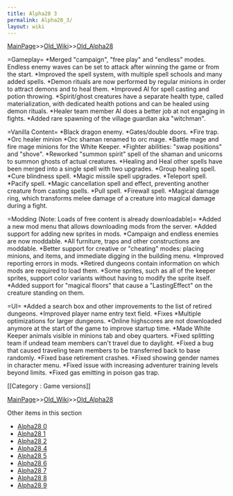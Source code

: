 ```yaml
---
title: Alpha28 3
permalink: Alpha28_3/
layout: wiki
---
```


[MainPage](/keeperrl_wiki/ "wikilink")>>[Old_Wiki](/keeperrl_wiki/Old_Wiki "wikilink")>>[Old_Alpha28](/keeperrl_wiki/Old_Alpha28 "wikilink")

=Gameplay=
*Merged &quot;campaign&quot;, &quot;free play&quot; and &quot;endless&quot; modes. Endless enemy waves can be set to attack after winning the game or from the start.
*Improved the spell system, with multiple spell schools and many added spells.
*Demon rituals are now performed by regular minions in order to attract demons and to heal them.
*Improved AI for spell casting and potion throwing.
*Spirit/ghost creatures have a separate health type, called materialization, with dedicated health potions and can be healed using demon rituals.
*Healer team member AI does a better job at not engaging in fights.
*Added rare spawning of the village guardian aka &quot;witchman&quot;.

=Vanilla Content=
*Black dragon enemy.
*Gates/double doors.
*Fire trap.
*Orc healer minion
*Orc shaman renamed to orc mage.
*Battle mage and fire mage minions for the White Keeper.
*Fighter abilities: &quot;swap positions&quot; and &quot;shove&quot;.
*Reworked &quot;summon spirit&quot; spell of the shaman and unicorns to summon ghosts of actual creatures.
*Healing and Heal other spells have been merged into a single spell with two upgrades.
*Group healing spell.
*Cure blindness spell.
*Magic missile spell upgrades.
*Teleport spell.
*Pacify spell.
*Magic cancellation spell and effect, preventing another creature from casting spells.
*Pull spell.
*Firewall spell.
*Magical damage ring, which transforms melee damage of a creature into magical damage during a fight.

=Modding (Note: Loads of free content is already downloadable)=
*Added a new mod menu that allows downloading mods from the server.
*Added support for adding new sprites in mods.
*Campaign and endless enemies are now moddable.
*All furniture, traps and other constructions are moddable.
*Better support for creative or &quot;cheating&quot; modes: placing minions, and items, and immediate digging in the building menu.
*Improved reporting errors in mods.
*Retired dungeons contain information on which mods are required to load them.
*Some sprites, such as all of the keeper sprites, support color variants without having to modify the sprite itself.
*Added support for &quot;magical floors&quot; that cause a &quot;LastingEffect&quot; on the creature standing on them.

=UI=
*Added a search box and other improvements to the list of retired dungeons.
*Improved player name entry text field.
*Fixes
*Multiple optimizations for larger dungeons.
*Online highscores are not downloaded anymore at the start of the game to improve startup time.
*Made White Keeper animals visible in minions tab and obey quarters.
*Fixed splitting team if undead team members can't travel due to daylight.
*Fixed a bug that caused traveling team members to be transferred back to base randomly.
*Fixed base retirement crashes.
*Fixed showing gender names in character menu.
*Fixed issue with increasing adventurer training levels beyond limits.
*Fixed gas emitting in poison gas trap.

[[Category : Game versions]]

[MainPage](/keeperrl_wiki/ "wikilink")>>[Old_Wiki](/keeperrl_wiki/Old_Wiki "wikilink")>>[Old_Alpha28](/keeperrl_wiki/Old_Alpha28 "wikilink")

Other items in this section
-    [Alpha28 0](/keeperrl_wiki/Alpha28_0 "wikilink")
-    [Alpha28 1](/keeperrl_wiki/Alpha28_1 "wikilink")
-    [Alpha28 2](/keeperrl_wiki/Alpha28_2 "wikilink")
-    [Alpha28 4](/keeperrl_wiki/Alpha28_4 "wikilink")
-    [Alpha28 5](/keeperrl_wiki/Alpha28_5 "wikilink")
-    [Alpha28 6](/keeperrl_wiki/Alpha28_6 "wikilink")
-    [Alpha28 7](/keeperrl_wiki/Alpha28_7 "wikilink")
-    [Alpha28 8](/keeperrl_wiki/Alpha28_8 "wikilink")
-    [Alpha28 9](/keeperrl_wiki/Alpha28_9 "wikilink")
